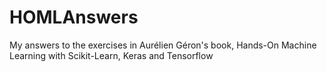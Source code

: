# HOMLAnswers
My answers to the exercises in Aurélien Géron's book, Hands-On Machine Learning with Scikit-Learn, Keras and Tensorflow
